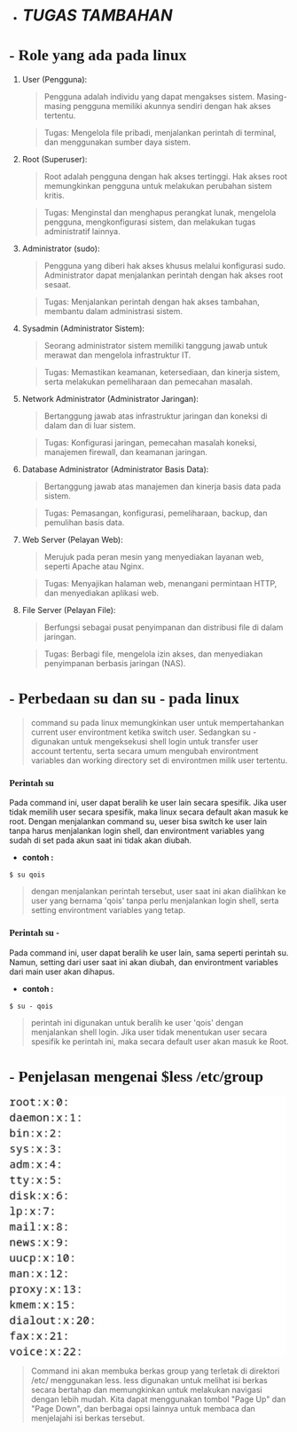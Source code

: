 - # _TUGAS TAMBAHAN_

**<h1 style="font-family:bahnschrift;">- Role yang ada pada linux</h1>**
1. User (Pengguna):
    >Pengguna adalah individu yang dapat mengakses sistem. Masing-masing pengguna memiliki akunnya sendiri dengan hak akses tertentu.
    
    >Tugas: Mengelola file pribadi, menjalankan perintah di terminal, dan menggunakan sumber daya sistem.

2. Root (Superuser):

    >Root adalah pengguna dengan hak akses tertinggi. Hak akses root memungkinkan pengguna untuk melakukan perubahan sistem kritis.
    
    >Tugas: Menginstal dan menghapus perangkat lunak, mengelola pengguna, mengkonfigurasi sistem, dan melakukan tugas administratif lainnya.

3. Administrator (sudo):

    > Pengguna yang diberi hak akses khusus melalui konfigurasi sudo.   Administrator dapat menjalankan perintah dengan hak akses root sesaat.
    
    >Tugas: Menjalankan perintah dengan hak akses tambahan, membantu dalam administrasi sistem.

4. Sysadmin (Administrator Sistem):

    >Seorang administrator sistem memiliki tanggung jawab untuk merawat dan mengelola infrastruktur IT.

    >Tugas: Memastikan keamanan, ketersediaan, dan kinerja sistem, serta melakukan pemeliharaan dan pemecahan masalah.

5. Network Administrator (Administrator Jaringan):

    >Bertanggung jawab atas infrastruktur jaringan dan koneksi di dalam dan di luar sistem.

    > Tugas: Konfigurasi jaringan, pemecahan masalah koneksi, manajemen firewall, dan keamanan jaringan.

6. Database Administrator (Administrator Basis Data):

    > Bertanggung jawab atas manajemen dan kinerja basis data pada sistem.
    
    > Tugas: Pemasangan, konfigurasi, pemeliharaan, backup, dan pemulihan basis data.

7. Web Server (Pelayan Web):

    >Merujuk pada peran mesin yang menyediakan layanan web, seperti Apache atau Nginx.

    >Tugas: Menyajikan halaman web, menangani permintaan HTTP, dan menyediakan aplikasi web.

8. File Server (Pelayan File):

    >Berfungsi sebagai pusat penyimpanan dan distribusi file di dalam jaringan.

    >Tugas: Berbagi file, mengelola izin akses, dan menyediakan penyimpanan berbasis jaringan (NAS).

**<h1 style="font-family:bahnschrift;">- Perbedaan su dan su - pada linux</h1>**

  >command su pada linux memungkinkan user untuk mempertahankan current user environtment ketika switch user. Sedangkan su - digunakan untuk mengeksekusi shell login untuk transfer user account tertentu, serta secara umum mengubah environtment variables dan working directory set di environtmen milik user tertentu.

**<h3 style="font-family:bahnschrift;">Perintah su</h3>**

  Pada command ini, user dapat beralih ke user lain secara spesifik. Jika user tidak memilih user secara spesifik, maka linux secara default akan masuk ke root. Dengan menjalankan command su, ueser bisa switch ke user lain tanpa harus menjalankan login shell, dan environtment variables yang sudah di set pada akun saat ini tidak akan diubah.

- **contoh :** 
``` 
$ su qois
```
>dengan menjalankan perintah tersebut, user saat ini akan dialihkan ke user yang bernama 'qois' tanpa perlu menjalankan login shell, serta setting environtment variables yang tetap.

**<h3 style="font-family:bahnschrift;">Perintah su -</h3>**
    
  Pada command ini, user dapat beralih ke user lain, sama seperti perintah su. Namun, setting dari user saat ini akan diubah, dan environtment variables dari main user akan dihapus. 
- **contoh :**
```
$ su - qois
```
>perintah ini digunakan untuk beralih ke user 'qois' dengan menjalankan shell login. Jika user tidak menentukan user secara spesifik ke perintah ini, maka secara default user akan masuk ke Root.

**<h1 style="font-family:bahnschrift;">- Penjelasan mengenai $less /etc/group</h1>**
<img src="assets/deb1.jpg" width="500">
>Command ini akan membuka berkas group yang terletak di direktori /etc/ menggunakan less. less digunakan untuk melihat isi berkas secara bertahap dan memungkinkan untuk melakukan navigasi dengan lebih mudah. Kita dapat menggunakan tombol "Page Up" dan "Page Down", dan berbagai opsi lainnya untuk membaca dan menjelajahi isi berkas tersebut.
